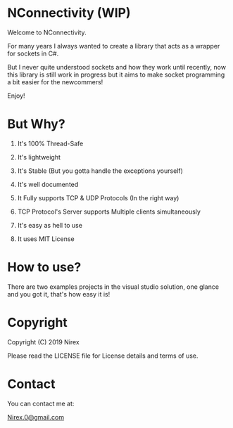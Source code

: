 # NConnectivity (WIP)

Welcome to NConnectivity.

For many years I always wanted to create a library that acts as a wrapper for sockets in C#.

But I never quite understood sockets and how they work until recently, now this library is still work in progress but it aims to make socket programming a bit easier for the newcommers!

Enjoy!

# But Why?

1) It's 100% Thread-Safe

2) It's lightweight

3) It's Stable (But you gotta handle the exceptions yourself)

4) It's well documented

5) It Fully supports TCP & UDP Protocols (In the right way)

6) TCP Protocol's Server supports Multiple clients simultaneously

7) It's easy as hell to use

8) It uses MIT License 

# How to use?

There are two examples projects in the visual studio solution, one glance and you got it, that's how easy it is!

# Copyright

Copyright (C) 2019 Nirex

Please read the LICENSE file for License details and terms of use.

# Contact

You can contact me at:

Nirex.0@gmail.com
